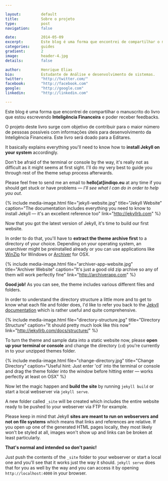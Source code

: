 ```yaml
---

layout:			default
title:  		Sobre o projeto
type:			post
navigation: 	false

date:   		2014-05-09
excerpt: 		Este blog é uma forma que encontrei de compartilhar o manuscrito do livro que estou escrevendo <b>Inteligência Financeira</b> e poder receber feedbacks.
categories:		guides
gradient: 		2
image: 			header-4.jpg
details:		false

author: 		Henrique Elias
bio: 			Estudante de Análise e desenvolvimento de sistemas.
twitter: 		"http://twitter.com/"
facebook: 		"http://facebook.com"
google: 		"http://google.com"
linkedin: 		"http://linkedin.com"

---
```


Este blog é uma forma que encontrei de compartilhar o manuscrito do livro que estou escrevendo <b>Inteligência Financeira</b> e poder receber feedbacks.

O projeto deste livro surge com objetivo de contribuir para o maior número de pessoas possíveis com informações úteis para desenvolvimento da Inteligência Financeira. Este livro será doado para a Editares.

It basically explains everything you'll need to know how to **install Jekyll on your system** accordingly.

Don't be afraid of the terminal or console by the way, it's really not as difficult as it might seems at first sight. I'll do my very best to guide you through rest of the theme setup process afterwards.

Please feel free to send me an email to **hello[at]indiqo.eu** at any time if you should get stuck or have problems — *I'll see what I can do in order to help you out*.

{% include media-image.html file="jekyll-website.jpg" title="Jekyll Website" caption="The documentation includes everything you need to know to install Jekyll — it's an excellent reference too" link="http://jekyllrb.com" %}

Now that you got the latest version of Jekyll, it's time to build our first website.

In order to do that, you'll have to **extract the theme archive first** to a directory of your choice. Depending on your operating system, an unarchiver might be preinstalled already or you can use applications like [WinZip](http://www.winzip.de) for Windows or [Archiver](http://archiverapp.com) for OSX.

{% include media-image.html file="archiver-app-website.jpg" title="Archiver Website" caption="It's just a good old zip archive so any of them will work perfectly fine" link="http://archiverapp.com" %}

**Good job!** As you can see, the theme includes various different files and folders.

In order to understand the directory structure a little more and to get to know what each file and folder does, I'd like to refer you back to the [Jekyll documentation](http://jekyllrb.com/docs/structure/) which is rather useful and quite comprehensive.

{% include media-image.html file="directory-structure.jpg" title="Directory Structure" caption="It should pretty much look like this now" link="http://jekyllrb.com/docs/structure/" %}

To turn the theme and sample data into a static website now, please **open up your terminal or console** and change the directory (`cd`) you're currently in to your unzipped themes folder.

{% include media-image.html file="change-directory.jpg" title="Change Directory" caption="Useful hint: Just enter 'cd' into the terminal or console and drag the theme folder into the window before hitting enter — works perfectly at least on OSX" %}

Now let the magic happen and **build the site** by running `jekyll build` or start a local webserver via `jekyll serve`.

A new folder called `_site` will be created which includes the entire website ready to be pushed to your webserver via FTP for example.

Please keep in mind that Jekyll **sites are meant to run on webservers and not on file systems** which means that links and references are relative. If you open up one of the generated HTML pages locally, they most likely won't be styled at all, images won't show up and links can be broken at least particularly.

**That's normal and intended so don't panic!**

Just push the contents of the `_site` folder to your webserver or start a local one and you'll see that it works just the way it should. `jekyll serve` does that for you as well by the way and you can access it by opening `http://localhost:4000` in your browser.
